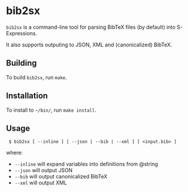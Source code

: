 # bib2sx

`bib2sx` is a command-line tool for parsing BibTeX files (by default) into
S-Expressions.

It also supports outputing to JSON, XML and (canonicalized) BibTeX.
 

## Building

To build `bib2sx`, run `make`.



## Installation

To install to `~/bin/`, run `make install`.



## Usage

```
 $ bib2sx [ --inline ] [ --json | --bib | --xml ] [ <input.bib> ]
```

where:

 + `--inline` will expand variables into definitions from @string
 + `--json` will output JSON
 + `--bib` will output canonicalized BibTeX
 + `--xml` will output XML

